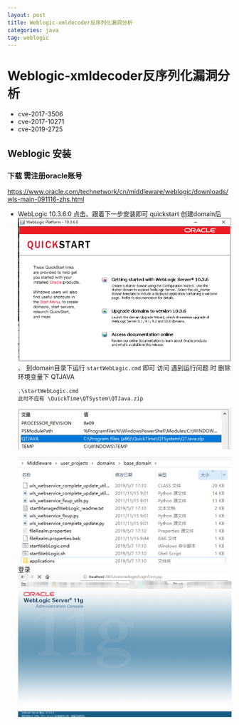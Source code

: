 ```yaml
---
layout: post
title: Weblogic-xmldecoder反序列化漏洞分析
categories: java
tag: weblogic
---
```


# Weblogic-xmldecoder反序列化漏洞分析

- cve-2017-3506
- cve-2017-10271
- cve-2019-2725

## Weblogic 安装

### 下载  需注册oracle账号
https://www.oracle.com/technetwork/cn/middleware/weblogic/downloads/wls-main-091116-zhs.html

- WebLogic 10.3.6.0
    点击、跟着下一步安装即可
    quickstart 创建domain后
    ![](/styles/images/2019-5/weblogicwinqiuckstart.png)、
    到domain目录下运行 `startWebLogic.cmd` 即可 访问
    遇到运行问题 时 删除环境变量下 QTJAVA
    ```
    .\startWebLogic.cmd
    此时不应有 \QuickTime\QTSystem\QTJava.zip
    ```
    ![](/styles/images/2019-5/QTjava.png)

    ![](/styles/images/2019-5/startWebLogic.png)
    登录
    ![](/styles/images/2019-5/weblogicLogin.png)